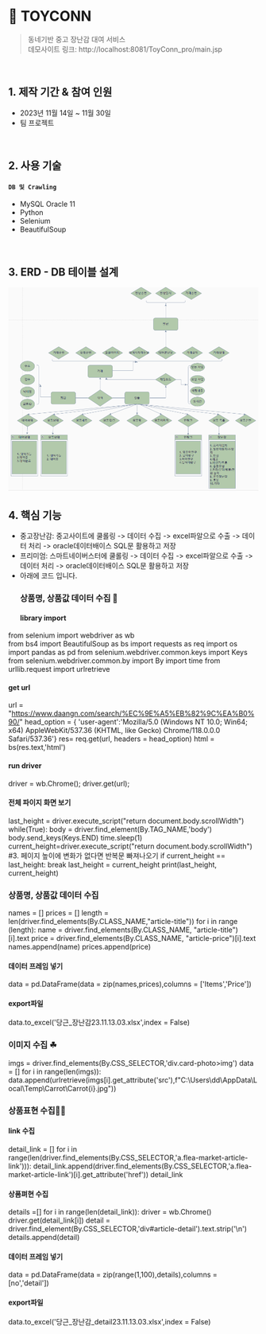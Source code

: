 # :pushpin: TOYCONN
>동네기반 중고 장난감 대여 서비스 </br>
> 데모사이트 링크: http://localhost:8081/ToyConn_pro/main.jsp

</br>

## 1. 제작 기간 & 참여 인원
- 2023년 11월 14일 ~ 11월 30일
- 팀 프로젝트

</br>

## 2. 사용 기술
#### `DB 및 Crawling`
  - MySQL Oracle 11
  - Python
  - Selenium
  - BeautifulSoup
</br>

## 3. ERD - DB 테이블 설계
<img src = "https://github.com/2023-SMHRD-IS-BigData2/R2L3_team/blob/main/ToyConn_pro/src/main/webapp/images/erd.png">


## 4. 핵심 기능
- 중고장난감: 중고사이트에 쿨롤링 -> 데이터 수집 -> excel파알으로 수출 -> 데이터 처리 -> oracle데이터배이스 SQL문 활용하고 저장
- 프리미엄: 스마트네이버스터에 쿨롤링 -> 데이터 수집 -> excel파알으로 수출 -> 데이터 처리 -> oracle데이터배이스 SQL문 활용하고 저장
- 아래에 코드 입니다.
  ### 상품명, 상품값 데이터 수집 🌼
  #### library import
from selenium import webdriver as wb <br>
from bs4 import BeautifulSoup as bs
import requests as req
import os
import pandas as pd
from selenium.webdriver.common.keys import Keys
from selenium.webdriver.common.by import By
import time
from urllib.request import urlretrieve 
#### get url
url = "https://www.daangn.com/search/%EC%9E%A5%EB%82%9C%EA%B0%90/"
head_option = {
'user-agent':'Mozilla/5.0 (Windows NT 10.0; Win64; x64) AppleWebKit/537.36 (KHTML, like Gecko) Chrome/118.0.0.0 Safari/537.36'}
res= req.get(url, headers = head_option)
html = bs(res.text,'html')
#### run driver
driver = wb.Chrome();
driver.get(url);
#### 전체 파이지 화면 보기
last_height = driver.execute_script("return document.body.scrollWidth")
while(True):
    body = driver.find_element(By.TAG_NAME,'body')
    body.send_keys(Keys.END)
    time.sleep(1)
    current_height=driver.execute_script("return document.body.scrollWidth")
    #3. 페이지 높이에 변화가 없다면 반복문 빠져나오기
    if current_height == last_height:
        break
    last_height = current_height
    print(last_height, current_height)
### 상품명, 상품값 데이터 수집
names = []
prices = []
length = len(driver.find_elements(By.CLASS_NAME,"article-title"))
for i in range (length):
    name = driver.find_elements(By.CLASS_NAME, "article-title")[i].text
    price = driver.find_elements(By.CLASS_NAME, "article-price")[i].text
    names.append(name)
    prices.append(price)
#### 데이터 프레임 넣기
data = pd.DataFrame(data = zip(names,prices),columns = ['Items','Price'])
#### export파일
data.to_excel('당근_장난감23.11.13.03.xlsx',index = False)
### 이미지 수집 ☘
imgs = driver.find_elements(By.CSS_SELECTOR,'div.card-photo>img')
data = []
for i in range(len(imgs)):
    data.append(urlretrieve(imgs[i].get_attribute('src'),f"C:\\Users\\dd\\AppData\\Local\\Temp\\Carrot\\Carrot{i}.jpg"))
### 상품표현 수집🌸🌸
#### link 수집
detail_link = []
for i in range(len(driver.find_elements(By.CSS_SELECTOR,'a.flea-market-article-link'))):
    detail_link.append(driver.find_elements(By.CSS_SELECTOR,'a.flea-market-article-link')[i].get_attribute('href'))
detail_link
#### 상품펴현 수집
details =[]
for i in range(len(detail_link)):
    driver = wb.Chrome()
    driver.get(detail_link[i])
    detail = driver.find_element(By.CSS_SELECTOR,'div#article-detail').text.strip('\n')
    details.append(detail)

#### 데이터 프레임 넣기
data = pd.DataFrame(data = zip(range(1,100),details),columns = [no','detail'])
#### export파일
data.to_excel('당근_장난감_detail23.11.13.03.xlsx',index = False)
    



